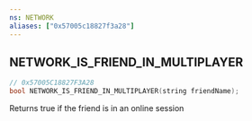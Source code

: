 ```yaml
---
ns: NETWORK
aliases: ["0x57005c18827f3a28"]
---
```

## NETWORK_IS_FRIEND_IN_MULTIPLAYER

```c
// 0x57005C18827F3A28
bool NETWORK_IS_FRIEND_IN_MULTIPLAYER(string friendName);
```

Returns true if the friend is in an online session

